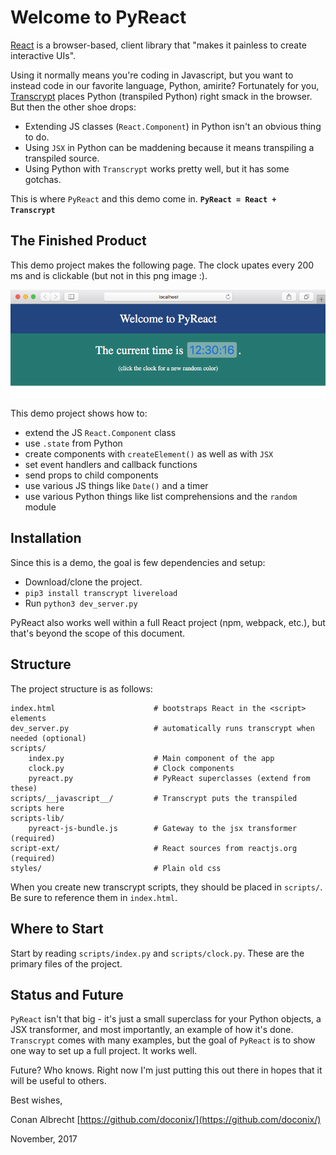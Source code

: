 # Welcome to PyReact

[React](https://reactjs.org/) is a browser-based, client library that "makes it painless to create interactive UIs".  

Using it normally means you're coding in Javascript, but you want to instead code in our favorite language, Python, amirite?  Fortunately for you, [Transcrypt](https://www.transcrypt.org/) places Python (transpiled Python) right smack in the browser. But then the other shoe drops:

* Extending JS classes (`React.Component`) in Python isn't an obvious thing to do.
* Using `JSX` in Python can be maddening because it means transpiling a transpiled source.
* Using Python with `Transcrypt` works pretty well, but it has some gotchas. 

This is where `PyReact` and this demo come in.  **`PyReact = React + Transcrypt`**

## The Finished Product

This demo project makes the following page.  The clock upates every 200 ms and is clickable (but not in this png image :).

![Screenshot](screenshot.png "Finished Demo")

This demo project shows how to:

* extend the JS `React.Component` class
* use `.state` from Python
* create components with `createElement()` as well as with `JSX`
* set event handlers and callback functions
* send props to child components
* use various JS things like `Date()` and a timer
* use various Python things like list comprehensions and the `random` module


## Installation

Since this is a demo, the goal is few dependencies and setup:

* Download/clone the project.
* `pip3 install transcrypt livereload`
* Run `python3 dev_server.py` 

PyReact also works well within a full React project (npm, webpack, etc.), but that's beyond the scope of this document.


## Structure

The project structure is as follows:

```
index.html                      # bootstraps React in the <script> elements
dev_server.py                   # automatically runs transcrypt when needed (optional)
scripts/
    index.py                    # Main component of the app
    clock.py                    # Clock components
    pyreact.py                  # PyReact superclasses (extend from these)
scripts/__javascript__/         # Transcrypt puts the transpiled scripts here
scripts-lib/
    pyreact-js-bundle.js        # Gateway to the jsx transformer (required)
script-ext/                     # React sources from reactjs.org (required)
styles/                         # Plain old css
```

When you create new transcrypt scripts, they should be placed in `scripts/`.  Be sure to reference them in `index.html`.

## Where to Start

Start by reading `scripts/index.py` and `scripts/clock.py`.  These are the primary files of the project.


## Status and Future

`PyReact` isn't that big - it's just a small superclass for your Python objects, a JSX transformer, and most importantly, an example of how it's done.  `Transcrypt` comes with many examples, but the goal of `PyReact` is to show one way to set up a full project. It works well.

Future? Who knows. Right now I'm just putting this out there in hopes that it will be useful to others. 

Best wishes, 

Conan Albrecht [https://github.com/doconix/](https://github.com/doconix/)

November, 2017